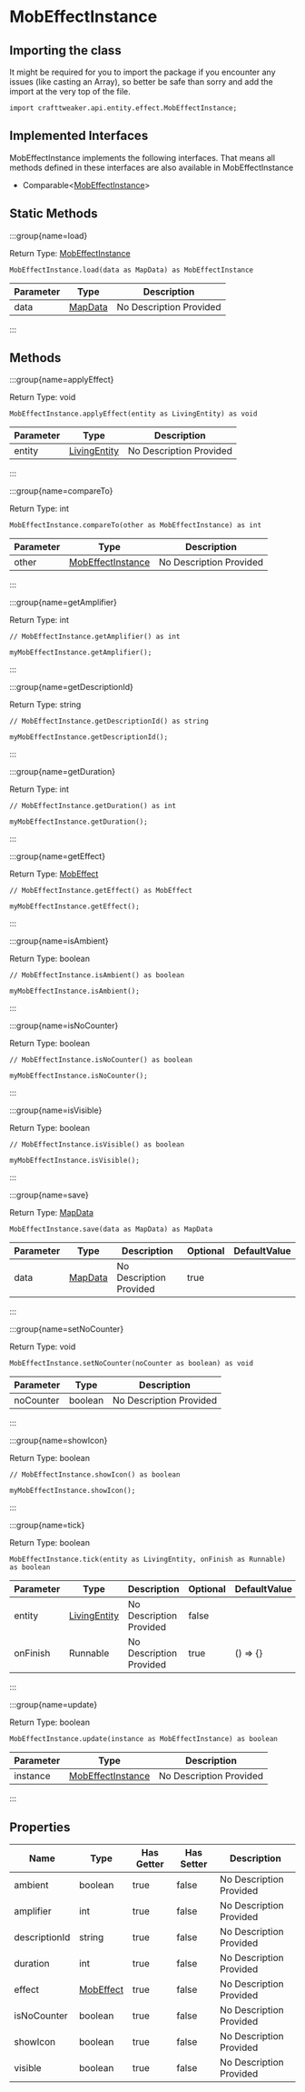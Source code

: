 # MobEffectInstance

## Importing the class

It might be required for you to import the package if you encounter any issues (like casting an Array), so better be safe than sorry and add the import at the very top of the file.
```zenscript
import crafttweaker.api.entity.effect.MobEffectInstance;
```


## Implemented Interfaces
MobEffectInstance implements the following interfaces. That means all methods defined in these interfaces are also available in MobEffectInstance

- Comparable&lt;[MobEffectInstance](/vanilla/api/entity/effect/MobEffectInstance)&gt;

## Static Methods

:::group{name=load}

Return Type: [MobEffectInstance](/vanilla/api/entity/effect/MobEffectInstance)

```zenscript
MobEffectInstance.load(data as MapData) as MobEffectInstance
```

| Parameter | Type | Description |
|-----------|------|-------------|
| data | [MapData](/vanilla/api/data/MapData) | No Description Provided |


:::

## Methods

:::group{name=applyEffect}

Return Type: void

```zenscript
MobEffectInstance.applyEffect(entity as LivingEntity) as void
```

| Parameter | Type | Description |
|-----------|------|-------------|
| entity | [LivingEntity](/vanilla/api/entity/LivingEntity) | No Description Provided |


:::

:::group{name=compareTo}

Return Type: int

```zenscript
MobEffectInstance.compareTo(other as MobEffectInstance) as int
```

| Parameter | Type | Description |
|-----------|------|-------------|
| other | [MobEffectInstance](/vanilla/api/entity/effect/MobEffectInstance) | No Description Provided |


:::

:::group{name=getAmplifier}

Return Type: int

```zenscript
// MobEffectInstance.getAmplifier() as int

myMobEffectInstance.getAmplifier();
```

:::

:::group{name=getDescriptionId}

Return Type: string

```zenscript
// MobEffectInstance.getDescriptionId() as string

myMobEffectInstance.getDescriptionId();
```

:::

:::group{name=getDuration}

Return Type: int

```zenscript
// MobEffectInstance.getDuration() as int

myMobEffectInstance.getDuration();
```

:::

:::group{name=getEffect}

Return Type: [MobEffect](/vanilla/api/entity/effect/MobEffect)

```zenscript
// MobEffectInstance.getEffect() as MobEffect

myMobEffectInstance.getEffect();
```

:::

:::group{name=isAmbient}

Return Type: boolean

```zenscript
// MobEffectInstance.isAmbient() as boolean

myMobEffectInstance.isAmbient();
```

:::

:::group{name=isNoCounter}

Return Type: boolean

```zenscript
// MobEffectInstance.isNoCounter() as boolean

myMobEffectInstance.isNoCounter();
```

:::

:::group{name=isVisible}

Return Type: boolean

```zenscript
// MobEffectInstance.isVisible() as boolean

myMobEffectInstance.isVisible();
```

:::

:::group{name=save}

Return Type: [MapData](/vanilla/api/data/MapData)

```zenscript
MobEffectInstance.save(data as MapData) as MapData
```

| Parameter | Type | Description | Optional | DefaultValue |
|-----------|------|-------------|----------|--------------|
| data | [MapData](/vanilla/api/data/MapData) | No Description Provided | true |  |


:::

:::group{name=setNoCounter}

Return Type: void

```zenscript
MobEffectInstance.setNoCounter(noCounter as boolean) as void
```

| Parameter | Type | Description |
|-----------|------|-------------|
| noCounter | boolean | No Description Provided |


:::

:::group{name=showIcon}

Return Type: boolean

```zenscript
// MobEffectInstance.showIcon() as boolean

myMobEffectInstance.showIcon();
```

:::

:::group{name=tick}

Return Type: boolean

```zenscript
MobEffectInstance.tick(entity as LivingEntity, onFinish as Runnable) as boolean
```

| Parameter | Type | Description | Optional | DefaultValue |
|-----------|------|-------------|----------|--------------|
| entity | [LivingEntity](/vanilla/api/entity/LivingEntity) | No Description Provided | false |  |
| onFinish | Runnable | No Description Provided | true | () => {} |


:::

:::group{name=update}

Return Type: boolean

```zenscript
MobEffectInstance.update(instance as MobEffectInstance) as boolean
```

| Parameter | Type | Description |
|-----------|------|-------------|
| instance | [MobEffectInstance](/vanilla/api/entity/effect/MobEffectInstance) | No Description Provided |


:::


## Properties

| Name | Type | Has Getter | Has Setter | Description |
|------|------|------------|------------|-------------|
| ambient | boolean | true | false | No Description Provided |
| amplifier | int | true | false | No Description Provided |
| descriptionId | string | true | false | No Description Provided |
| duration | int | true | false | No Description Provided |
| effect | [MobEffect](/vanilla/api/entity/effect/MobEffect) | true | false | No Description Provided |
| isNoCounter | boolean | true | false | No Description Provided |
| showIcon | boolean | true | false | No Description Provided |
| visible | boolean | true | false | No Description Provided |

